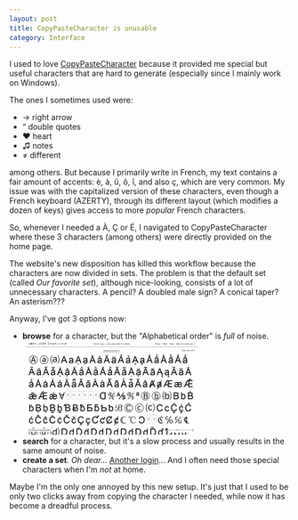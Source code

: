 ```yaml
---
layout: post
title: CopyPasteCharacter is unusable
category: Interface
---
```


I used to love [CopyPasteCharacter](http://copypastecharacter.com/) because it provided me special but useful characters that are hard to generate (especially since I mainly work on Windows).

The ones I sometimes used were:

* &rarr; right arrow
* &#8220; double quotes
* &hearts; heart
* &#9835; notes
* &ne; different

among others. But because I primarily write in French, my text contains a fair amount of accents: è, à, û, ô, î, and also ç, which are very common. My issue was with the capitalized version of these characters, even though a French keyboard (AZERTY), through its different layout (which modifies a dozen of keys) gives access to more *popular* French characters.

So, whenever I needed a &Agrave;, &Ccedil; or &Eacute;, I navigated to CopyPasteCharacter where these 3 characters (among others) were directly provided on the home page.

The website's new disposition has killed this workflow because the characters are now divided in sets. The problem is that the default set (called *Our favorite set*), although nice-looking, consists of a lot of unnecessary characters. A pencil? A doubled male sign? A conical taper? An asterism???

Anyway, I've got 3 options now:

* **browse** for a character, but the "Alphabetical order" is *full* of noise.
![CopyPasteCharacter noise](/i/copypastecharacter-noise.png)
* **search** for a character, but it's a slow process and usually results in the same amount of noise.
* **create a set**. *Oh dear...* [Another login](/remember-login-not-password.html)... And I often need those special characters when I'm *not* at home.

Maybe I'm the only one annoyed by this new setup. It's just that I used to be only two clicks away from copying the character I needed, while now it has become a dreadful process.